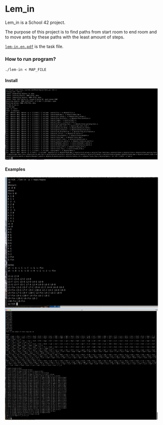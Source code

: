 # Lem_in

Lem_in is a School 42 project.

The purpose of this project is to find paths from start room to end room and to move ants by these paths with the least amount of steps.

[`lem-in.en.pdf`](https://github.com/VBrazhnik/Lem_in/blob/master/lem-in.en.pdf) is the task file.

### How to run program?

```
./lem-in < MAP_FILE
```
#### Install
![Example](https://github.com/Ahmad-Buglen/lemin/blob/master/img/clone.png)

#### Examples
![Example](https://github.com/Ahmad-Buglen/lemin/blob/master/img/example.png)
![Example](https://github.com/Ahmad-Buglen/lemin/blob/master/img/case.png)

